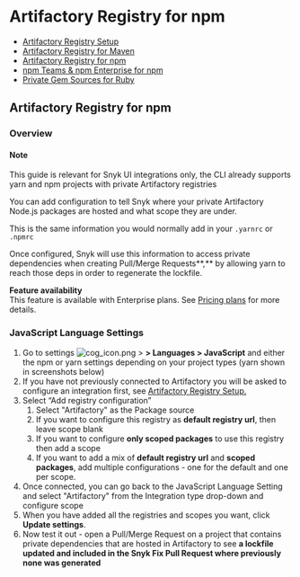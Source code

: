 # Artifactory Registry for npm

* [ Artifactory Registry Setup](/hc/en-us/articles/360013805638-Artifactory-Registry-Setup)
* [ Artifactory Registry for Maven](/hc/en-us/articles/360005507418-Artifactory-Registry-for-Maven)
* [ Artifactory Registry for npm](/hc/en-us/articles/360007537418-Artifactory-Registry-for-npm)
* [ npm Teams & npm Enterprise for npm](/hc/en-us/articles/360009411777-npm-Teams-npm-Enterprise-for-npm)
* [ Private Gem Sources for Ruby](/hc/en-us/articles/360013742557-Private-Gem-Sources-for-Ruby)

##  Artifactory Registry for npm

### Overview

#### Note

This guide is relevant for Snyk UI integrations only, the CLI already supports yarn and npm projects with private Artifactory registries

You can add configuration to tell Snyk where your private Artifactory Node.js packages are hosted and what scope they are under.

This is the same information you would normally add in your `.yarnrc` or `.npmrc`

Once configured, Snyk will use this information to access private dependencies when creating Pull/Merge Requests**,** by allowing yarn to reach those deps in order to regenerate the lockfile.

**Feature availability**  
This feature is available with Enterprise plans. See [Pricing plans](https://snyk.io/plans/) for more details.

### JavaScript Language Settings

1. Go to settings ![cog\_icon.png](https://support.snyk.io/hc/article_attachments/4402908592145/cog_icon.png) &gt; **&gt; Languages &gt; JavaScript** and either the npm or yarn settings depending on your project types \(yarn shown in screenshots below\)
2. If you have not previously connected to Artifactory you will be asked to configure an integration first, see [Artifactory Registry Setup.](/hc/en-us/articles/360013805638) 
3. Select “Add registry configuration”   
   1. Select "Artifactory" as the Package source
   2. If you want to configure this registry as **default registry url**, then leave scope blank
   3. If you want to configure **only scoped packages** to use this registry then add a scope
   4. If you want to add a mix of **default registry url** and **scoped packages**, add multiple configurations - one for the default and one per scope.  
4. Once connected, you can go back to the JavaScript Language Setting and select "Artifactory" from the Integration type drop-down and configure scope  
5. When you have added all the registries and scopes you want, click **Update settings**.
6. Now test it out - open a Pull/Merge Request on a project that contains private dependencies that are hosted in Artifactory to see **a lockfile updated and included in the Snyk Fix Pull Request where previously none was generated**

